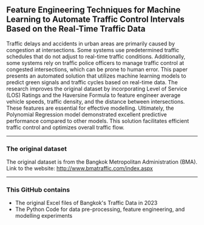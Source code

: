 ## Feature Engineering Techniques for Machine Learning to Automate Traffic Control Intervals Based on the Real-Time Traffic Data
Traffic delays and accidents in urban areas are primarily caused by congestion at intersections. Some systems use predetermined traffic schedules that do not adjust to real-time traffic conditions. Additionally, some systems rely on traffic police officers to manage traffic control at congested intersections, which can be prone to human error. This paper presents an automated solution that utilizes machine learning models to predict green signals and traffic cycles based on real-time data. The research improves the original dataset by incorporating Level of Service (LOS) Ratings and the Haversine Formula to feature engineer average vehicle speeds, traffic density, and the distance between intersections. These features are essential for effective modelling. Ultimately, the Polynomial Regression model demonstrated excellent predictive performance compared to other models. This solution facilitates efficient traffic control and optimizes overall traffic flow.

---
### The original dataset
The original dataset is from the Bangkok Metropolitan Administration (BMA). 
Link to the website: http://www.bmatraffic.com/index.aspx 

---
### This GitHub contains
- The original Excel files of Bangkok's Traffic Data in 2023
- The Python Code for data pre-processing, feature engineering, and modelling experiments
